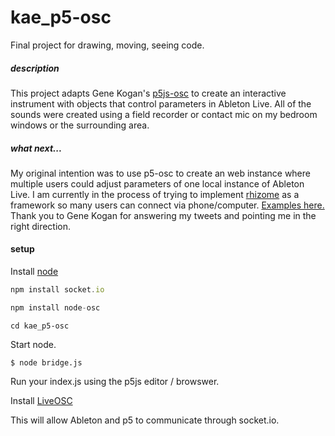 # kae_p5-osc
Final project for drawing, moving, seeing code.

##### description
This project adapts Gene Kogan's [p5js-osc](https://github.com/genekogan/p5js-osc) to create an interactive instrument with objects that control parameters in Ableton Live. All of the sounds were created using a field recorder or contact mic on my bedroom windows or the surrounding area. 

##### what next...
My original intention was to use p5-osc to create an web instance where multiple users could adjust parameters of one local instance of Ableton Live. I am currently in the process of trying to implement [rhizome](https://github.com/sebpiq/rhizome) as a framework so many users can connect via phone/computer. [Examples here.](https://github.com/sebpiq/rhizome/wiki/Gallery) Thank you to Gene Kogan for answering my tweets and pointing me in the right direction.


#### setup

Install [node](https://nodejs.org/)

```javascript
npm install socket.io
```
```javascript 
npm install node-osc
```
```cd kae_p5-osc```

Start node.

    $ node bridge.js

Run your index.js using the p5js editor / browswer.

Install [LiveOSC](http://livecontrol.q3f.org/ableton-liveapi/liveosc/)

This will allow Ableton and p5 to communicate through socket.io.


